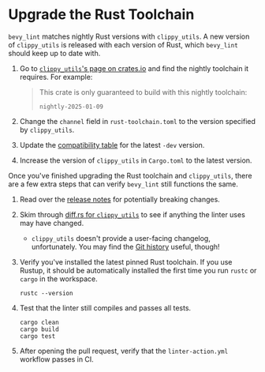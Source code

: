# Upgrade the Rust Toolchain

`bevy_lint` matches nightly Rust versions with `clippy_utils`. A new version of `clippy_utils` is released with each version of Rust, which `bevy_lint` should keep up to date with.

1. Go to [`clippy_utils`'s page on crates.io](https://crates.io/crates/clippy_utils) and find the nightly toolchain it requires. For example:

    > This crate is only guaranteed to build with this nightly toolchain:
    >
    > ```
    > nightly-2025-01-09
    > ```

2. Change the `channel` field in `rust-toolchain.toml` to the version specified by `clippy_utils`.
3. Update the [compatibility table](../../../linter/compatibility.md) for the latest `-dev` version.
4. Increase the version of `clippy_utils` in `Cargo.toml` to the latest version.

Once you've finished upgrading the Rust toolchain and `clippy_utils`, there are a few extra steps that can verify `bevy_lint` still functions the same.

1. Read over the [release notes](https://github.com/rust-lang/rust/releases) for potentially breaking changes.
2. Skim through [diff.rs for `clippy_utils`](https://diff.rs/clippy_utils) to see if anything the linter uses may have changed.
    - `clippy_utils` doesn't provide a user-facing changelog, unfortunately. You may find the [Git history](https://github.com/rust-lang/rust-clippy/commits/master/clippy_utils) useful, though!
3. Verify you've installed the latest pinned Rust toolchain. If you use Rustup, it should be automatically installed the first time you run `rustc` or `cargo` in the workspace.

    ```shell
    rustc --version
    ```

4. Test that the linter still compiles and passes all tests.

    ```shell
    cargo clean
    cargo build
    cargo test
    ```

5. After opening the pull request, verify that the `linter-action.yml` workflow passes in CI.
